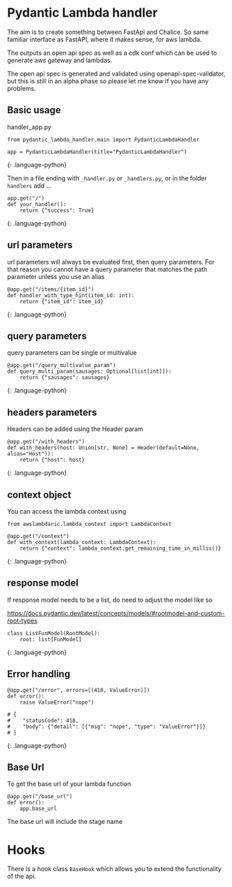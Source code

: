 # Pydantic Lambda handler

The aim is to create something between FastApi and Chalice.
So same familiar interface as FastAPI, where it makes sense, for aws lambda.

The outputs an open api spec as well as a cdk conf which can be used to generate aws gateway and lambdas.

The open api spec is generated and validated using openapi-spec-validator, but this is still in an alpha phase so please let me know if you have any problems.

## Basic usage

handler_app.py
```
from pydantic_lambda_handler.main import PydanticLambdaHandler

app = PydanticLambdaHandler(title="PydanticLambdaHandler")
```
{: .language-python}

Then in a file ending with `_handler.py` or `_handlers.py`, or in the folder `handlers` add ...

```
app.get("/")
def your_handler():
    return {"success": True}
```
{: .language-python}

## url parameters
url parameters will always be evaluated first, then query parameters.
For that reason you cannot have a query parameter that matches the path parameter unless you use an alias
```
@app.get("/items/{item_id}")
def handler_with_type_hint(item_id: int):
    return {"item_id": item_id}
```
{: .language-python}

## query parameters

query parameters can be single or multivalue

```
@app.get("/query_multivalue_param")
def query_multi_param(sausages: Optional[list[int]]):
    return {"sausages": sausages}
```
{: .language-python}

## headers parameters

Headers can be added using the Header param

```
@app.get("/with_headers")
def with_headers(host: Union[str, None] = Header(default=None, alias="Host")):
    return {"host": host}
```
{: .language-python}


## context object

You can access the lambda context using
```
from awslambdaric.lambda_context import LambdaContext

@app.get("/context")
def with_context(lambda_context: LambdaContext):
    return {"context": lambda_context.get_remaining_time_in_millis()}
```
{: .language-python}


## response model

If response model needs to be a list, do need to adjust the model like so

https://docs.pydantic.dev/latest/concepts/models/#rootmodel-and-custom-root-types
```
class ListFunModel(RootModel):
    root: list[FunModel]
```
{: .language-python}

## Error handling

```
@app.get("/error", errors=[(418, ValueError)])
def error():
    raise ValueError("nope")

# {
#    "statusCode": 418,
#    "body": {"detail": [{"msg": "nope", "type": "ValueError"}]}
# }
```
{: .language-python}

## Base Url

To get the base url of your lambda function

```commandline
@app.get("/base_url")
def error():
    app.base_url
```

The base url will include the stage name

# Hooks

There is a hook class `BaseHook` which allows you to extend the functionality of
the api.